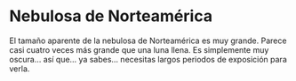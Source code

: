 # Nebulosa de Norteamérica

El tamaño aparente de la nebulosa de Norteamérica es muy grande. Parece casi
cuatro veces más grande que una luna llena. Es simplemente muy oscura… así que…
ya sabes… necesitas largos periodos de exposición para verla.

